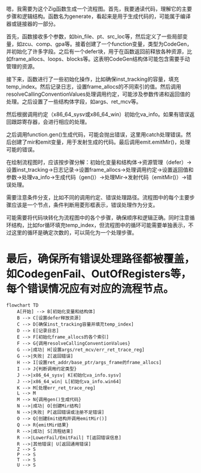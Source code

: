 嗯，我需要为这个Zig函数生成一个流程图。首先，我要通读代码，理解它的主要步骤和逻辑结构。函数名为generate，看起来是用于生成代码的，可能属于编译器或链接器的一部分。

首先，函数接收多个参数，如bin_file、pt、src_loc等，然后定义了一些局部变量，如zcu、comp、gpa等。接着创建了一个function变量，类型为CodeGen，并初始化了许多字段。之后有一个defer块，用于在函数返回前释放各种资源，比如frame_allocs、loops、blocks等。这表明CodeGen结构体可能包含需要手动管理的资源。

接下来，函数进行了一些初始化操作，比如确保inst_tracking的容量，填充temp_index。然后记录日志，设置frame_allocs的不同索引的值。然后调用resolveCallingConventionValues处理调用约定，可能涉及参数传递和返回值的处理。之后设置了一些结构体字段，如args、ret_mcv等。

然后根据调用约定（x86_64_sysv或x86_64_win）初始化va_info。如果有错误返回跟踪寄存器，会进行相应的处理。

之后调用function.gen()生成代码，可能会抛出错误，这里用catch处理错误。然后创建了mir和emit变量，用于发射生成的代码。最后调用emit.emitMir()，处理可能的错误。

在绘制流程图时，应该按步骤分解：初始化变量和结构体→资源管理（defer）→设置inst_tracking→日志记录→设置frame_allocs→处理调用约定→设置返回值和参数→处理va_info→生成代码（gen()）→处理Mir→发射代码（emitMir()）→错误处理。

需要注意条件分支，比如不同的调用约定、错误处理路径。流程图中的每个主要步骤应该是一个节点，条件判断用菱形框表示，错误处理作为分支。

可能需要将代码块转化为流程图中的各个步骤，确保顺序和逻辑正确。同时注意循环结构，比如for循环填充temp_index，但流程图中的循环可能需要单独表示，不过这里的循环是确定次数的，可以简化为一个处理步骤。

最后，确保所有错误处理路径都被覆盖，如CodegenFail、OutOfRegisters等，每个错误情况应有对应的流程节点。
================================================
```mermaid
flowchart TD
    A[开始] --> B[初始化变量和结构体]
    B --> C[设置defer释放资源]
    C --> D[确保inst_tracking容量并填充temp_index]
    D --> E[记录日志]
    E --> F[初始化frame_allocs的各个索引]
    F --> G{调用resolveCallingConventionValues}
    G -->|成功| H[设置args/ret_mcv/err_ret_trace_reg]
    G -->|失败| Z[返回错误]
    H --> I[设置ret_addr/base_ptr/args_frame的frame_allocs]
    I --> J{判断调用约定类型}
    J -->|x86_64_sysv| K[初始化va_info.sysv]
    J -->|x86_64_win| L[初始化va_info.win64]
    K --> M[处理err_ret_trace_reg]
    L --> M
    M --> N{调用gen()生成代码}
    N -->|成功| O[创建Mir结构]
    N -->|失败| P[返回错误或注册不足错误]
    O --> Q[创建Emit结构并调用emitMir()]
    Q --> R{emitMir结果}
    R -->|成功| S[流程结束]
    R -->|LowerFail/EmitFail| T[返回错误信息]
    R -->|其他错误| U[返回通用错误]
    Z --> S
    P --> S
    T --> S
    U --> S
```